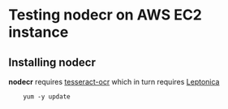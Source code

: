 # Testing nodecr on AWS EC2 instance #

## Installing nodecr ##

**nodecr** requires [tesseract-ocr](https://code.google.com/p/tesseract-ocr/) which in turn requires [Leptonica](http://leptonica.com/)

	    yum -y update